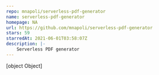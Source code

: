 ```yaml
---
repo: mnapoli/serverless-pdf-generator
name: serverless-pdf-generator
homepage: NA
url: https://github.com/mnapoli/serverless-pdf-generator
stars: 59
starredAt: 2021-06-01T03:58:07Z
description: |-
    Serverless PDF generator
---
```


[object Object]
